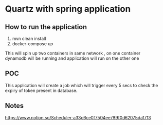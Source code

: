 # Quartz with spring application

## How to run the application
1. mvn clean install
2. docker-compose up

This will spin up two containers in same network , on one container dynamodb will be running and application will run on the other one

## POC
This application will create a job which will trigger every 5 secs to check the expiry of token present in database. 

## Notes
https://www.notion.so/Scheduler-a33c6ce0f7504ee789f0d62075da1713
